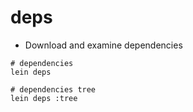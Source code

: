 # deps

- Download and examine dependencies

```shell
# dependencies
lein deps

# dependencies tree
lein deps :tree
```
